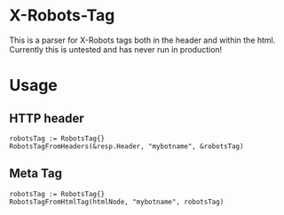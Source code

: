 # X-Robots-Tag

This is a parser for X-Robots tags both in the header and within the html.
Currently this is untested and has never run in production!

# Usage
## HTTP header

    robotsTag := RobotsTag{}
    RobotsTagFromHeaders(&resp.Header, "mybotname", &robotsTag)

## Meta Tag

    robotsTag := RobotsTag{}
    RobotsTagFromHtmlTag(htmlNode, "mybotname", robotsTag)
